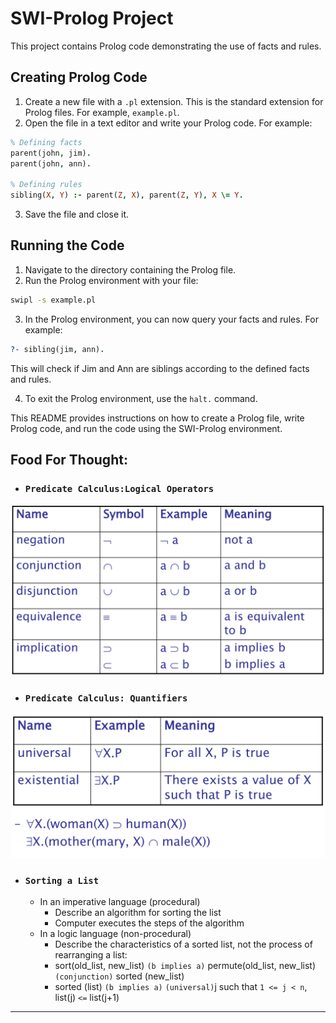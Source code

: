 # SWI-Prolog Project

This project contains Prolog code demonstrating the use of facts and rules.

## Creating Prolog Code

1. Create a new file with a `.pl` extension. This is the standard extension for Prolog files. For example, `example.pl`.
2. Open the file in a text editor and write your Prolog code. For example:

```prolog
% Defining facts
parent(john, jim).
parent(john, ann).

% Defining rules
sibling(X, Y) :- parent(Z, X), parent(Z, Y), X \= Y.
```

3. Save the file and close it.

## Running the Code

1. Navigate to the directory containing the Prolog file.
2. Run the Prolog environment with your file:

```bash
swipl -s example.pl
```

3. In the Prolog environment, you can now query your facts and rules. For example:

```prolog
?- sibling(jim, ann).
```

This will check if Jim and Ann are siblings according to the defined facts and rules.

4. To exit the Prolog environment, use the `halt.` command.

This README provides instructions on how to create a Prolog file, write Prolog code, and run the code using the SWI-Prolog environment.

## Food For Thought:

- ### `Predicate Calculus:Logical Operators`

![Logical Operators](../images/logical_operators.png)

- ### `Predicate Calculus: Quantifiers`

![Quantifiers](../images/quantifiers.png)

- ### `Sorting a List`
    - In an imperative language (procedural)
        - Describe an algorithm for sorting the list
        - Computer executes the steps of the algorithm
    - In a logic language (non-procedural)
        - Describe the characteristics of a sorted list, not the process of rearranging a list:
        - sort(old_list, new_list) `(b implies a)` permute(old_list, new_list) `(conjunction)` sorted (new_list)
        - sorted (list) `(b implies a)` `(universal)`j such that `1 <= j < n`, list(j) `<=` list(j+1)

---